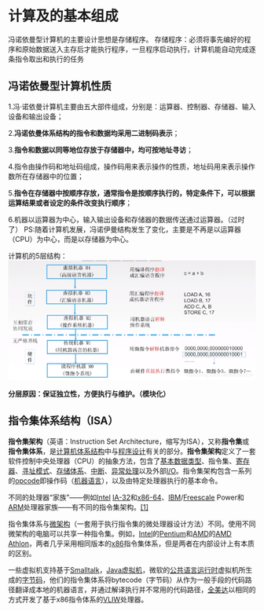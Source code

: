 


# 计算及的基本组成

冯诺依曼型计算机的主要设计思想是存储程序。
存储程序：必须将事先编好的程序和原始数据送入主存后才能执行程序，一旦程序启动执行，计算机能自动完成逐条指令取出和执行的任务
## 冯诺依曼型计算机性质
1.冯·诺依曼计算机主要由五大部件组成，分别是：运算器、控制器、存储器、输入设备和输出设备；

2.**冯诺依曼体系结构的指令和数据均采用二进制码表示**；

3.**指令和数据以同等地位存放于存储器中，均可按地址寻访**；

4.指令由操作码和地址码组成，操作码用来表示操作的性质，地址码用来表示操作数所在存储器中的位置；

5.**指令在存储器中按顺序存放，通常指令是按顺序执行的，特定条件下，可以根据运算结果或者设定的条件改变执行顺序**；

6.机器以运算器为中心，输入输出设备和存储器的数据传送通过运算器。（过时了）
PS:随着计算机发展，冯诺伊曼结构发生了变化，主要是不再是以运算器（CPU）为中心，而是以存储器为中心。

计算机的5层结构：
![输入图片说明](/imgs/2025-06-30/leM7fqYYpXk4YrsD.png)

**分层原因：保证独立性，方便执行与维护。（模块化）**

## 指令集体系结构（ISA）
**指令集架构**（英语：Instruction Set Architecture，缩写为ISA），又称**指令集**或**指令集体系**，是[计算机体系结构](https://zh.wikipedia.org/wiki/%E8%AE%A1%E7%AE%97%E6%9C%BA%E4%BD%93%E7%B3%BB%E7%BB%93%E6%9E%84 "计算机体系结构")中与[程序设计](https://zh.wikipedia.org/wiki/%E7%A8%8B%E5%BA%8F%E8%A8%AD%E8%A8%88 "程序设计")有关的部分。**指令集架构**定义了一套软件控制中央处理器（CPU）的抽象方法，包含了[基本数据类型](https://zh.wikipedia.org/wiki/%E8%B3%87%E6%96%99%E5%9E%8B%E5%88%A5 "资料类型")、指令集、[寄存器](https://zh.wikipedia.org/wiki/%E5%AF%84%E5%AD%98%E5%99%A8 "寄存器")、[寻址模式](https://zh.wikipedia.org/wiki/%E5%AF%BB%E5%9D%80%E6%A8%A1%E5%BC%8F "寻址模式")、[存储体系](https://zh.wikipedia.org/w/index.php?title=%E5%AD%98%E5%82%A8%E4%BD%93%E7%B3%BB&action=edit&redlink=1 "存储体系（页面不存在）")、[中断](https://zh.wikipedia.org/wiki/%E4%B8%AD%E6%96%B7 "中断")、[异常处理](https://zh.wikipedia.org/wiki/%E5%BC%82%E5%B8%B8%E5%A4%84%E7%90%86 "异常处理")以及外部[I/O](https://zh.wikipedia.org/wiki/I/O "I/O")。指令集架构包含一系列的[opcode](https://zh.wikipedia.org/wiki/Opcode "Opcode")即操作码（[机器语言](https://zh.wikipedia.org/wiki/%E6%A9%9F%E5%99%A8%E8%AA%9E%E8%A8%80 "机器语言")），以及由特定处理器执行的基本命令。

不同的处理器“家族”——例如[Intel](https://zh.wikipedia.org/wiki/Intel "Intel") [IA-32](https://zh.wikipedia.org/wiki/IA-32 "IA-32")和[x86-64](https://zh.wikipedia.org/wiki/X86-64 "X86-64")、[IBM](https://zh.wikipedia.org/wiki/IBM "IBM")/[Freescale](https://zh.wikipedia.org/wiki/%E9%A3%9E%E6%80%9D%E5%8D%A1%E5%B0%94 "飞思卡尔") Power和[ARM](https://zh.wikipedia.org/wiki/ARM "ARM")处理器家族——有不同的指令集架构。[[1]](https://zh.wikipedia.org/wiki/%E6%8C%87%E4%BB%A4%E9%9B%86%E6%9E%B6%E6%A7%8B#cite_note-1)

指令集体系与[微架构](https://zh.wikipedia.org/wiki/%E5%BE%AE%E6%9E%B6%E6%A7%8B "微架构")（一套用于执行指令集的微处理器设计方法）不同。使用不同微架构的电脑可以共享一种指令集。例如，[Intel](https://zh.wikipedia.org/wiki/%E8%8B%B1%E7%89%B9%E7%88%BE "英特尔")的[Pentium](https://zh.wikipedia.org/wiki/%E5%A5%94%E9%A8%B0 "奔腾")和[AMD](https://zh.wikipedia.org/wiki/%E8%B6%85%E5%BE%AE%E5%8D%8A%E5%B0%8E%E9%AB%94 "超微半导体")的[AMD Athlon](https://zh.wikipedia.org/wiki/AMD_Athlon "AMD Athlon")，两者几乎采用相同版本的[x86](https://zh.wikipedia.org/wiki/X86 "X86")指令集体系，但是两者在内部设计上有本质的区别。

一些虚拟机支持基于[Smalltalk](https://zh.wikipedia.org/wiki/Smalltalk "Smalltalk")，[Java虚拟机](https://zh.wikipedia.org/wiki/Java%E8%99%9B%E6%93%AC%E6%A9%9F "Java虚拟机")，微软的[公共语言运行时](https://zh.wikipedia.org/wiki/%E5%85%AC%E5%85%B1%E8%AF%AD%E8%A8%80%E8%BF%90%E8%A1%8C%E6%97%B6 "公共语言运行时")虚拟机所生成的[字节码](https://zh.wikipedia.org/wiki/%E5%AD%97%E8%8A%82%E7%A0%81 "字节码")，他们的指令集体系将bytecode（字节码）从作为一般手段的代码路径翻译成本地的机器语言，并通过解译执行并不常用的代码路径，[全美达](https://zh.wikipedia.org/wiki/%E5%85%A8%E7%BE%8E%E9%81%94 "全美达")以相同的方式开发了基于x86指令体系的[VLIW](https://zh.wikipedia.org/wiki/VLIW "VLIW")处理器。
<!--stackedit_data:
eyJoaXN0b3J5IjpbLTI0Nzk1ODc2NV19
-->